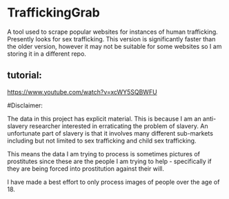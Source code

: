 # TraffickingGrab


A tool used to scrape popular websites for instances of human trafficking.  Presently looks for sex trafficking.  This version is significantly faster than the older version, however it may not be suitable for some websites so I am storing it in a different repo.  


## tutorial:

https://www.youtube.com/watch?v=xcWY5SQBWFU

#Disclaimer:

The data in this project has explicit material.  This is because I am an anti-slavery researcher interested in erraticating the problem of slavery.  An unfortunate part of slavery is that it involves many different sub-markets including but not limited to sex trafficking and child sex trafficking.

This means the data I am trying to process is sometimes pictures of prostitutes since these are the people I am trying to help - specifically if they are being forced into prostitution against their will.

I have made a best effort to only process images of people over the age of 18.
